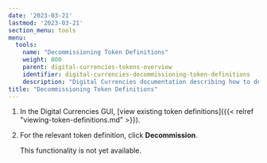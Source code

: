 ```yaml
---
date: '2023-03-21'
lastmod: '2023-03-21'
section_menu: tools
menu:
  tools:
    name: "Decommissioning Token Definitions"
    weight: 800
    parent: digital-currencies-tokens-overview
    identifier: digital-currencies-decommissioning-token-definitions
    description: "Digital Currencies documentation describing how to decommission token definitions via the GUI"
title: "Decommissioning Token Definitions"
---
```





1. In the Digital Currencies GUI, [view existing token definitions]({{< relref "viewing-token-definitions.md" >}}).

2. For the relevant token definition, click **Decommission**.

   This functionality is not yet available.
   